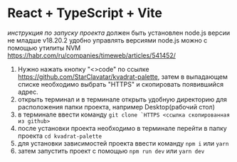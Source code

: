 # React + TypeScript + Vite
*инструкция по запуску проекта*
должен быть установлен node.js версии не младше v18.20.2
удобно управлять версиями node.js можно с помощью утилиты NVM https://habr.com/ru/companies/timeweb/articles/541452/

1. Нужно нажать кнопку "<>code" по ссылке https://github.com/StarClavatar/kvadrat-palette, затем в выпадающем списке необходимо выбрать "HTTPS" и скопировать появившийся адрес.
2. открыть терминал и в терминале открыть удобную директорию для расположения папки проекта, например Desktop(рабочий стол)
3. в терминале ввести команду ```git clone `HTTPS <ссылка скопированная из github>```
4. после установки проекта необходимо в терминале перейти в папку проекта ```cd kvadrat-palette```
5. для установки зависимостей проекта ввести команду ```npm i``` или ```yarn```
6. затем запустить проект с помощью ```npm run dev``` или ```yarn dev```

